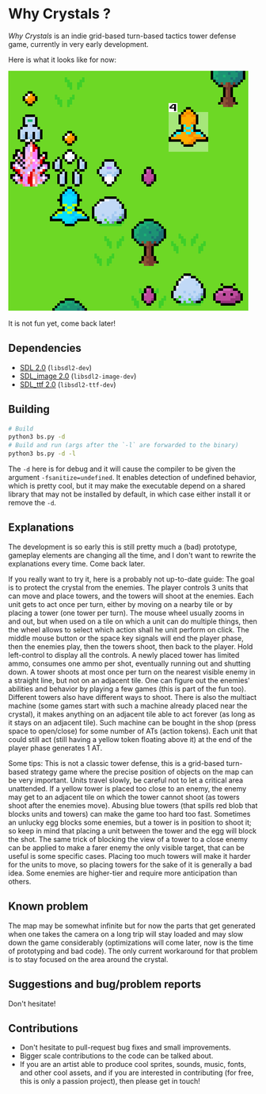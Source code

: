 
# Why Crystals ?

*Why Crystals* is an indie grid-based turn-based tactics tower defense game, currently in very early development.

Here is what it looks like for now:

<img src="screen_indev_02.png" width="485px" height="483px" />

It is not fun yet, come back later!

## Dependencies

- [SDL 2.0](https://wiki.libsdl.org/) (`libsdl2-dev`)
- [SDL_image 2.0](https://github.com/libsdl-org/SDL_image) (`libsdl2-image-dev`)
- [SDL_ttf 2.0](https://github.com/libsdl-org/SDL_ttf) (`libsdl2-ttf-dev`)

## Building

```sh
# Build
python3 bs.py -d
# Build and run (args after the `-l` are forwarded to the binary)
python3 bs.py -d -l
```

The `-d` here is for debug and it will cause the compiler to be given the argument `-fsanitize=undefined`. It enables detection of undefined behavior, which is pretty cool, but it may make the executable depend on a shared library that may not be installed by default, in which case either install it or remove the `-d`.

## Explanations

The development is so early this is still pretty much a (bad) prototype, gameplay elements are changing all the time, and I don't want to rewrite the explanations every time. Come back later.

If you really want to try it, here is a probably not up-to-date guide: The goal is to protect the crystal from the enemies. The player controls 3 units that can move and place towers, and the towers will shoot at the enemies. Each unit gets to act once per turn, either by moving on a nearby tile or by placing a tower (one tower per turn). The mouse wheel usually zooms in and out, but when used on a tile on which a unit can do multiple things, then the wheel allows to select which action shall he unit perform on click. The middle mouse button or the space key signals will end the player phase, then the enemies play, then the towers shoot, then back to the player. Hold left-control to display all the controls. A newly placed tower has limited ammo, consumes one ammo per shot, eventually running out and shutting down. A tower shoots at most once per turn on the nearest visible enemy in a straight line, but not on an adjacent tile. One can figure out the enemies' abilities and behavior by playing a few games (this is part of the fun too). Different towers also have different ways to shoot. There is also the multiact machine (some games start with such a machine already placed near the crystal), it makes anything on an adjacent tile able to act forever (as long as it stays on an adjacent tile). Such machine can be bought in the shop (press space to open/close) for some number of ATs (action tokens). Each unit that could still act (still having a yellow token floating above it) at the end of the player phase generates 1 AT.

Some tips: This is not a classic tower defense, this is a grid-based turn-based strategy game where the precise position of objects on the map can be very important. Units travel slowly, be careful not to let a critical area unattended. If a yellow tower is placed too close to an enemy, the enemy may get to an adjacent tile on which the tower cannot shoot (as towers shoot after the enemies move). Abusing blue towers (that spills red blob that blocks units and towers) can make the game too hard too fast. Sometimes an unlucky egg blocks some enemies, but a tower is in position to shoot it; so keep in mind that placing a unit between the tower and the egg will block the shot. The same trick of blocking the view of a tower to a close enemy can be applied to make a farer enemy the only visible target, that can be useful is some specific cases. Placing too much towers will make it harder for the units to move, so placing towers for the sake of it is generally a bad idea. Some enemies are higher-tier and require more anticipation than others.

## Known problem

The map may be somewhat infinite but for now the parts that get generated when one takes the camera on a long trip will stay loaded and may slow down the game considerably (optimizations will come later, now is the time of prototyping and bad code). The only current workaround for that problem is to stay focused on the area around the crystal.

## Suggestions and bug/problem reports

Don't hesitate!

## Contributions

- Don't hesitate to pull-request bug fixes and small improvements.
- Bigger scale contributions to the code can be talked about.
- If you are an artist able to produce cool sprites, sounds, music, fonts, and other cool assets, and if you are interested in contributing (for free, this is only a passion project), then please get in touch!

